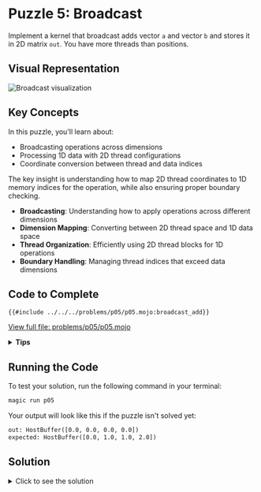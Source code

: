 # Puzzle 5: Broadcast

Implement a kernel that broadcast adds vector `a` and vector `b` and stores it in 2D matrix `out`. You have more threads than positions.

## Visual Representation

![Broadcast visualization](https://raw.githubusercontent.com/srush/GPU-Puzzles/main/GPU_puzzlers_files/GPU_puzzlers_27_1.svg)

## Key Concepts

In this puzzle, you'll learn about:
- Broadcasting operations across dimensions
- Processing 1D data with 2D thread configurations
- Coordinate conversion between thread and data indices

The key insight is understanding how to map 2D thread coordinates to 1D memory indices for the operation, while also ensuring proper boundary checking.

- **Broadcasting**: Understanding how to apply operations across different dimensions
- **Dimension Mapping**: Converting between 2D thread space and 1D data space
- **Thread Organization**: Efficiently using 2D thread blocks for 1D operations
- **Boundary Handling**: Managing thread indices that exceed data dimensions

## Code to Complete

```mojo
{{#include ../../../problems/p05/p05.mojo:broadcast_add}}
```
<a href="../../../problems/p05/p05.mojo" class="filename">View full file: problems/p05/p05.mojo</a>

<details>
<summary><strong>Tips</strong></summary>

<div class="solution-tips">

1. For row-major matrix, convert 2D thread indices to a 1D index using: `index = local_j * size + local_i`
2. Check if the calculated index is within the valid range
3. Add corresponding elements from `a` and `b` only for valid indices

</div>
</details>

## Running the Code

To test your solution, run the following command in your terminal:

```bash
magic run p05
```

Your output will look like this if the puzzle isn't solved yet:
```txt
out: HostBuffer([0.0, 0.0, 0.0, 0.0])
expected: HostBuffer([0.0, 1.0, 1.0, 2.0])
```

## Solution

<details>
<summary>Click to see the solution</summary>

```mojo
{{#include ../../../solutions/p05/p05.mojo:broadcast_add_solution}}
```

<div class="solution-explanation">

This solution:
- Converts 2D thread coordinates to a 1D memory index
- Checks if the index is within the valid range
- Performs element-wise addition of `a` and `b` for valid indices

</div>
</details>
